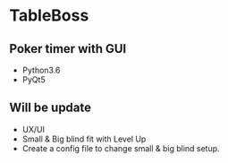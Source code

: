 # TableBoss

## Poker timer with GUI

- Python3.6
- PyQt5

## Will be update
* UX/UI
* Small & Big blind fit with Level Up
* Create a config file to change small & big blind setup.